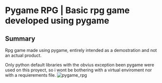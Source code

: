 # Pygame RPG | Basic rpg game developed using pygame

## Summary
Rpg game made using pygame, entirely intended as a demostration and not an actual product.

Only python default libraries with the obvius exception been pygame were used on this proyect, so i wont be bothering with a virtual enviroment nor with a requierements file.
![pygame_rpg](https://user-images.githubusercontent.com/101065157/236352004-7246393e-29c3-4972-a320-51b59af6fa5c.jpg)
